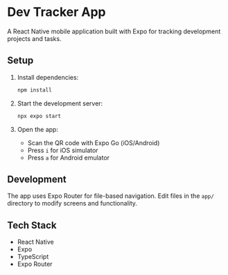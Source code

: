 # Dev Tracker App

A React Native mobile application built with Expo for tracking development projects and tasks.

## Setup

1. Install dependencies:
   ```bash
   npm install
   ```

2. Start the development server:
   ```bash
   npx expo start
   ```

3. Open the app:
   - Scan the QR code with Expo Go (iOS/Android)
   - Press `i` for iOS simulator
   - Press `a` for Android emulator

## Development

The app uses Expo Router for file-based navigation. Edit files in the `app/` directory to modify screens and functionality.

## Tech Stack

- React Native
- Expo
- TypeScript
- Expo Router
